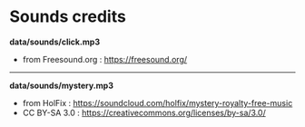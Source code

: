 # Sounds credits

**data/sounds/click.mp3**

* from Freesound.org : https://freesound.org/
  
---

**data/sounds/mystery.mp3**
  
* from HolFix : https://soundcloud.com/holfix/mystery-royalty-free-music
* CC BY-SA 3.0 : https://creativecommons.org/licenses/by-sa/3.0/